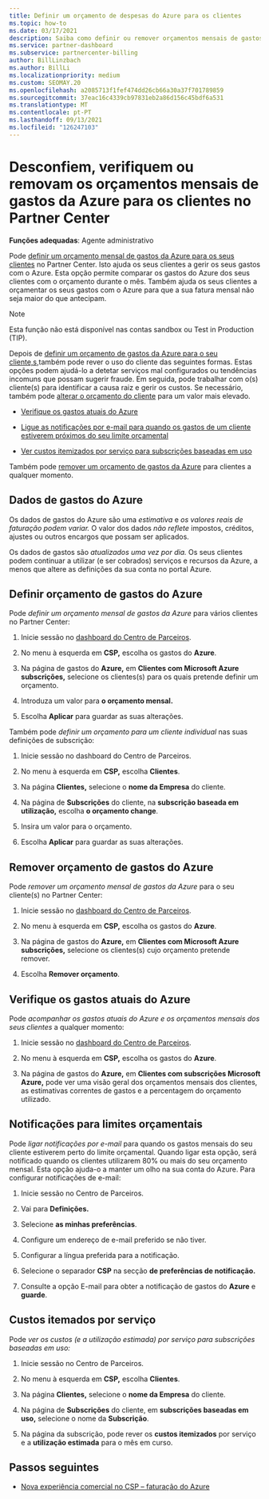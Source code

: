 ```yaml
---
title: Definir um orçamento de despesas do Azure para os clientes
ms.topic: how-to
ms.date: 03/17/2021
description: Saiba como definir ou remover orçamentos mensais de gastos do Azure para os seus clientes, bem como ver os dados de gastos do Azure e definir notificações relacionadas com o orçamento.
ms.service: partner-dashboard
ms.subservice: partnercenter-billing
author: BillLinzbach
ms.author: BillLi
ms.localizationpriority: medium
ms.custom: SEOMAY.20
ms.openlocfilehash: a2085713f1fef474dd26cb66a30a37f701789859
ms.sourcegitcommit: 37eac16c4339cb97831eb2a86d156c45bdf6a531
ms.translationtype: MT
ms.contentlocale: pt-PT
ms.lasthandoff: 09/13/2021
ms.locfileid: "126247103"
---
```

# <a name="set-check-or-remove-monthly-azure-spending-budgets-for-customers-in-partner-center"></a>Desconfiem, verifiquem ou removam os orçamentos mensais de gastos da Azure para os clientes no Partner Center

**Funções adequadas**: Agente administrativo

Pode [definir um orçamento mensal de gastos da Azure para os seus clientes](#set-azure-spending-budget) no Partner Center. Isto ajuda os seus clientes a gerir os seus gastos com o Azure. Esta opção permite comparar os gastos do Azure dos seus clientes com o orçamento durante o mês. Também ajuda os seus clientes a orçamentar os seus gastos com o Azure para que a sua fatura mensal não seja maior do que antecipam.

> [!NOTE]  
> Esta função não está disponível nas contas sandbox ou Test in Production (TIP).

Depois de [definir um orçamento de gastos da Azure para o seu cliente,s,](#set-azure-spending-budget)também pode rever o uso do cliente das seguintes formas. Estas opções podem ajudá-lo a detetar serviços mal configurados ou tendências incomuns que possam sugerir fraude. Em seguida, pode trabalhar com o(s) cliente(s) para identificar a causa raiz e gerir os custos. Se necessário, também pode [alterar o orçamento do cliente](#set-azure-spending-budget) para um valor mais elevado.

- [Verifique os gastos atuais do Azure](#check-current-azure-spending)

- [Ligue as notificações por e-mail para quando os gastos de um cliente estiverem próximos do seu limite orçamental](#notifications-for-budget-limits)

- [Ver custos itemizados por serviço para subscrições baseadas em uso](#itemized-costs-by-service)

Também pode [remover um orçamento de gastos da Azure](#remove-azure-spending-budget) para clientes a qualquer momento.

## <a name="azure-spending-data"></a>Dados de gastos do Azure

Os dados de gastos do Azure são uma *estimativa* e *os valores reais de faturação podem variar.* O valor dos dados *não reflete* impostos, créditos, ajustes ou outros encargos que possam ser aplicados.

Os dados de gastos são *atualizados uma vez por dia.* Os seus clientes podem continuar a utilizar (e ser cobrados) serviços e recursos da Azure, a menos que altere as definições da sua conta no portal Azure.

## <a name="set-azure-spending-budget"></a>Definir orçamento de gastos do Azure

Pode *definir um orçamento mensal de gastos da Azure* para vários clientes no Partner Center:

1. Inicie sessão no [dashboard do Centro de Parceiros](https://partner.microsoft.com/dashboard/).

2. No menu à esquerda em **CSP,** escolha os gastos do **Azure**.

3. Na página de gastos do **Azure,** em **Clientes com Microsoft Azure subscrições,** selecione os clientes(s) para os quais pretende definir um orçamento.

4. Introduza um valor para **o orçamento mensal.**

5. Escolha **Aplicar** para guardar as suas alterações.

Também pode *definir um orçamento para um cliente individual* nas suas definições de subscrição:

1. Inicie sessão no dashboard do Centro de Parceiros.

2. No menu à esquerda em **CSP,** escolha **Clientes**.

3. Na página **Clientes,** selecione o **nome da Empresa** do cliente.

4. Na página de **Subscrições** do cliente, na **subscrição baseada em utilização,** escolha **o orçamento change**.

5. Insira um valor para o orçamento.

6. Escolha **Aplicar** para guardar as suas alterações.

## <a name="remove-azure-spending-budget"></a>Remover orçamento de gastos do Azure

Pode *remover um orçamento mensal de gastos da Azure* para o seu cliente(s) no Partner Center:

1. Inicie sessão no [dashboard do Centro de Parceiros](https://partner.microsoft.com/dashboard/).

2. No menu à esquerda em **CSP,** escolha os gastos do **Azure**.

3. Na página de gastos do **Azure,** em **Clientes com Microsoft Azure subscrições,** selecione os clientes(s) cujo orçamento pretende remover.

4. Escolha **Remover orçamento**.

## <a name="check-current-azure-spending"></a>Verifique os gastos atuais do Azure

Pode *acompanhar os gastos atuais do Azure e os orçamentos mensais dos seus clientes* a qualquer momento:

1. Inicie sessão no [dashboard do Centro de Parceiros](https://partner.microsoft.com/dashboard/).

2. No menu à esquerda em **CSP,** escolha os gastos do **Azure**.

3. Na página de gastos do **Azure,** em **Clientes com subscrições Microsoft Azure,** pode ver uma visão geral dos orçamentos mensais dos clientes, as estimativas correntes de gastos e a percentagem do orçamento utilizado.

## <a name="notifications-for-budget-limits"></a>Notificações para limites orçamentais

Pode *ligar notificações por e-mail* para quando os gastos mensais do seu cliente estiverem perto do limite orçamental. Quando ligar esta opção, será notificado quando os clientes utilizarem 80% ou mais do seu orçamento mensal. Esta opção ajuda-o a manter um olho na sua conta do Azure. Para configurar notificações de e-mail:

1. Inicie sessão no Centro de Parceiros.

2. Vai para **Definições.**

3. Selecione **as minhas preferências**.

4. Configure um endereço de e-mail preferido se não tiver.

5. Configurar a língua preferida para a notificação.

6. Selecione o separador **CSP** na secção **de preferências de notificação.**

7. Consulte a opção E-mail para obter a notificação de gastos do **Azure** e **guarde**.


## <a name="itemized-costs-by-service"></a>Custos itemados por serviço

Pode *ver os custos (e a utilização estimada) por serviço para subscrições baseadas em uso:*

1. Inicie sessão no Centro de Parceiros.

2. No menu à esquerda em **CSP,** escolha **Clientes**.

3. Na página **Clientes,** selecione o **nome da Empresa** do cliente.

4. Na página de **Subscrições** do cliente, em **subscrições baseadas em uso,** selecione o nome da **Subscrição**.

5. Na página da subscrição, pode rever os **custos itemizados** por serviço e a **utilização estimada** para o mês em curso.


## <a name="next-steps"></a>Passos seguintes

- [Nova experiência comercial no CSP – faturação do Azure](azure-plan-billing.md)
